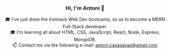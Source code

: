 
<center>

### Hi, I'm Antoni 👋 <br />

🎓 I've just done the Ironhack Web Dev bootcamp, so as to become a MERN Full-Stack developer. <br />
🎓 I'm learning all about HTML, CSS, JavaScript, React, Node, Express, MongoDB. <br />
📫 Contact me via the following e-mail: antoni.casasayas@gmail.com

  </center>
